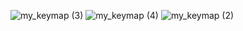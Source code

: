 ![my_keymap (3)](https://github.com/user-attachments/assets/3a1b9c3c-bfe1-47da-95f6-6dd1bf3dca3a)
![my_keymap (4)](https://github.com/user-attachments/assets/ef82384b-3fdd-4c02-bf03-2d6802bdf96c)
![my_keymap (2)](https://github.com/user-attachments/assets/a6d37cae-3ad2-44a9-ab4b-cbfe047e4615)
